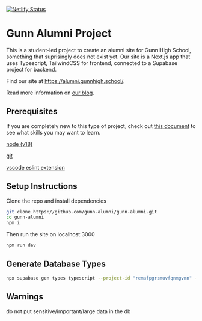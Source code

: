 [![Netlify Status](https://api.netlify.com/api/v1/badges/abceee98-596b-45f5-8eaf-e306a5f5ab39/deploy-status)](https://app.netlify.com/sites/gunn-alumni/deploys)

# Gunn Alumni Project

This is a student-led project to create an alumni site for Gunn High School, something that suprisingly does not exist yet.
Our site is a Next.js app that uses Typescript, TailwindCSS for frontend, connected to a Supabase project for backend.

Find our site at https://alumni.gunnhigh.school/.

Read more information on [our blog](https://blog.gunnhigh.school).

## Prerequisites

If you are completely new to this type of project, check out [this document](https://docs.google.com/document/d/1Gont6hj2_EOZg-2kOcz5mQtMADW-qrpboKmYYU3YVLw/edit?usp=sharing) to see what skills you may want to learn.

[node (v18)](https://nodejs.org/en/download/)

[git](https://git-scm.com/downloads)

[vscode eslint extension](https://marketplace.visualstudio.com/items?itemName=dbaeumer.vscode-eslint)

## Setup Instructions

Clone the repo and install dependencies

```bash
git clone https://github.com/gunn-alumni/gunn-alumni.git
cd gunn-alumni
npm i
```

Then run the site on localhost:3000

```bash
npm run dev
```

## Generate Database Types

```bash
npx supabase gen types typescript --project-id "remafpgrzmuvfqnmgvmn" --schema public > src/types/supabase.d.ts
```

## Warnings

do not put sensitive/important/large data in the db
